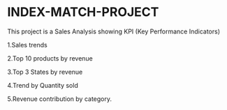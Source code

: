 # INDEX-MATCH-PROJECT

This project is a Sales Analysis showing KPI (Key Performance Indicators)

1.Sales trends

2.Top 10 products by revenue

3.Top 3 States by revenue 

4.Trend by Quantity sold 

5.Revenue contribution by category.
